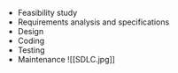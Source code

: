 - Feasibility study
- Requirements analysis and specifications
- Design
- Coding
- Testing
- Maintenance
![[SDLC.jpg]]
